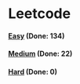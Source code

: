 # Leetcode

<h4><a href="https://github.com/lon-yang/leetcode/blob/master/docs/Easy.md">Easy</a>  (Done: 134)</h4>
<h4><a href="https://github.com/lon-yang/leetcode/blob/master/docs/Medium.md">Medium</a>  (Done: 22)</h4>
<h4><a href="https://github.com/lon-yang/leetcode/blob/master/docs/Hard.md">Hard</a>  (Done: 0)</h4>
